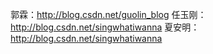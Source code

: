 郭霖：http://blog.csdn.net/guolin_blog
任玉刚：http://blog.csdn.net/singwhatiwanna
夏安明：http://blog.csdn.net/singwhatiwanna
